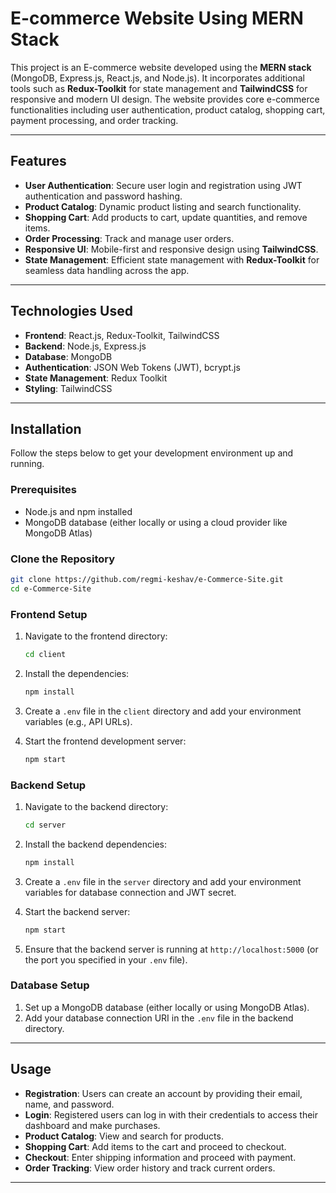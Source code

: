 # E-commerce Website Using MERN Stack

This project is an E-commerce website developed using the **MERN stack** (MongoDB, Express.js, React.js, and Node.js). It incorporates additional tools such as **Redux-Toolkit** for state management and **TailwindCSS** for responsive and modern UI design. The website provides core e-commerce functionalities including user authentication, product catalog, shopping cart, payment processing, and order tracking.

---

## Features

- **User Authentication**: Secure user login and registration using JWT authentication and password hashing.
- **Product Catalog**: Dynamic product listing and search functionality.
- **Shopping Cart**: Add products to cart, update quantities, and remove items.
- **Order Processing**: Track and manage user orders.
- **Responsive UI**: Mobile-first and responsive design using **TailwindCSS**.
- **State Management**: Efficient state management with **Redux-Toolkit** for seamless data handling across the app.

---

## Technologies Used

- **Frontend**: React.js, Redux-Toolkit, TailwindCSS
- **Backend**: Node.js, Express.js
- **Database**: MongoDB
- **Authentication**: JSON Web Tokens (JWT), bcrypt.js
- **State Management**: Redux Toolkit
- **Styling**: TailwindCSS

---

## Installation

Follow the steps below to get your development environment up and running.

### Prerequisites

- Node.js and npm installed
- MongoDB database (either locally or using a cloud provider like MongoDB Atlas)

### Clone the Repository

```bash
git clone https://github.com/regmi-keshav/e-Commerce-Site.git
cd e-Commerce-Site
```

### Frontend Setup

1. Navigate to the frontend directory:

    ```bash
    cd client
    ```

2. Install the dependencies:

    ```bash
    npm install
    ```

3. Create a `.env` file in the `client` directory and add your environment variables (e.g., API URLs).

4. Start the frontend development server:

    ```bash
    npm start
    ```

### Backend Setup

1. Navigate to the backend directory:

    ```bash
    cd server
    ```

2. Install the backend dependencies:

    ```bash
    npm install
    ```

3. Create a `.env` file in the `server` directory and add your environment variables for database connection and JWT secret.

4. Start the backend server:

    ```bash
    npm start
    ```

5. Ensure that the backend server is running at `http://localhost:5000` (or the port you specified in your `.env` file).

### Database Setup

1. Set up a MongoDB database (either locally or using MongoDB Atlas).
2. Add your database connection URI in the `.env` file in the backend directory.

---

## Usage

- **Registration**: Users can create an account by providing their email, name, and password.
- **Login**: Registered users can log in with their credentials to access their dashboard and make purchases.
- **Product Catalog**: View and search for products.
- **Shopping Cart**: Add items to the cart and proceed to checkout.
- **Checkout**: Enter shipping information and proceed with payment.
- **Order Tracking**: View order history and track current orders.

---
